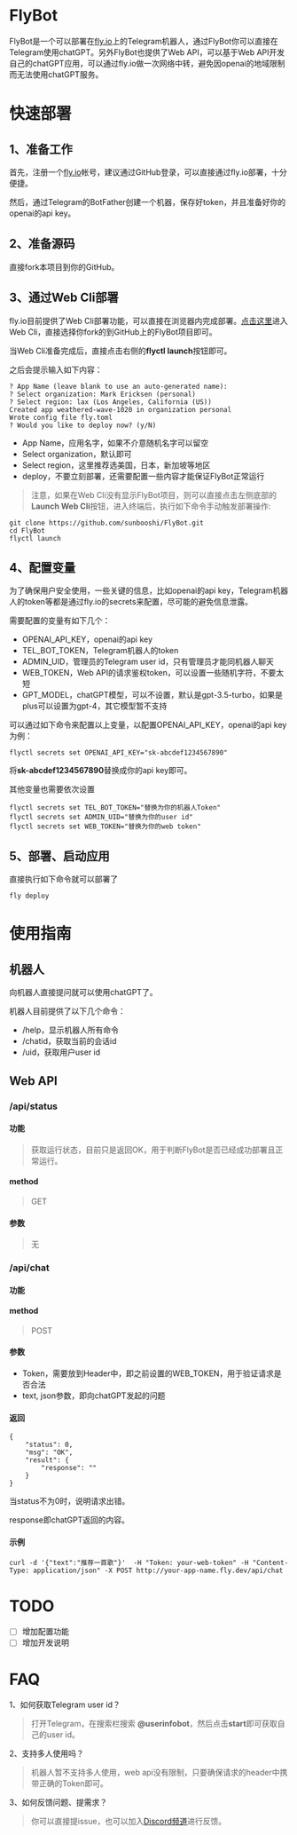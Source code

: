 # FlyBot

FlyBot是一个可以部署在[fly.io](https://fly.io)上的Telegram机器人，通过FlyBot你可以直接在Telegram使用chatGPT。另外FlyBot也提供了Web API，可以基于Web API开发自己的chatGPT应用，可以通过fly.io做一次网络中转，避免因openai的地域限制而无法使用chatGPT服务。


# 快速部署

## 1、准备工作
首先，注册一个[fly.io](https://fly.io)帐号，建议通过GitHub登录，可以直接通过fly.io部署，十分便捷。

然后，通过Telegram的BotFather创建一个机器，保存好token，并且准备好你的openai的api key。

## 2、准备源码
直接fork本项目到你的GitHub。

## 3、通过Web Cli部署

fly.io目前提供了Web Cli部署功能，可以直接在浏览器内完成部署。[点击这里](https://fly.io/terminal)进入Web Cli，直接选择你fork的到GitHub上的FlyBot项目即可。

当Web Cli准备完成后，直接点击右侧的**flyctl launch**按钮即可。

之后会提示输入如下内容：
```
? App Name (leave blank to use an auto-generated name):
? Select organization: Mark Ericksen (personal)
? Select region: lax (Los Angeles, California (US))
Created app weathered-wave-1020 in organization personal
Wrote config file fly.toml
? Would you like to deploy now? (y/N)
```

- App Name，应用名字，如果不介意随机名字可以留空
- Select organization，默认即可 
- Select region，这里推荐选美国，日本，新加坡等地区
- deploy，不要立刻部署，还需要配置一些内容才能保证FlyBot正常运行

> 注意，如果在Web Cli没有显示FlyBot项目，则可以直接点击左侧底部的**Launch Web Cli**按钮，进入终端后，执行如下命令手动触发部署操作:

```
git clone https://github.com/sunbooshi/FlyBot.git
cd FlyBot
flyctl launch
```

## 4、配置变量

为了确保用户安全使用，一些关键的信息，比如openai的api key，Telegram机器人的token等都是通过fly.io的secrets来配置，尽可能的避免信息泄露。

需要配置的变量有如下几个：

- OPENAI_API_KEY，openai的api key
- TEL_BOT_TOKEN，Telegram机器人的token
- ADMIN_UID，管理员的Telegram user id，只有管理员才能同机器人聊天
- WEB_TOKEN，Web API的请求鉴权token，可以设置一些随机字符，不要太短
- GPT_MODEL，chatGPT模型，可以不设置，默认是gpt-3.5-turbo，如果是plus可以设置为gpt-4，其它模型暂不支持

可以通过如下命令来配置以上变量，以配置OPENAI_API_KEY，openai的api key为例：

```
flyctl secrets set OPENAI_API_KEY="sk-abcdef1234567890"
```
将**sk-abcdef1234567890**替换成你的api key即可。

其他变量也需要依次设置
```
flyctl secrets set TEL_BOT_TOKEN="替换为你的机器人Token"
flyctl secrets set ADMIN_UID="替换为你的user id"
flyctl secrets set WEB_TOKEN="替换为你的web token"
```

## 5、部署、启动应用

直接执行如下命令就可以部署了

```
fly deploy
```

# 使用指南

## 机器人
向机器人直接提问就可以使用chatGPT了。

机器人目前提供了以下几个命令：
- /help，显示机器人所有命令
- /chatid，获取当前的会话id
- /uid，获取用户user id

## Web API

### /api/status
#### 功能
> 获取运行状态，目前只是返回OK，用于判断FlyBot是否已经成功部署且正常运行。

#### method
> GET

#### 参数
> 无

### /api/chat
#### 功能
> 
#### method
> POST

#### 参数
- Token，需要放到Header中，即之前设置的WEB_TOKEN，用于验证请求是否合法
- text, json参数，即向chatGPT发起的问题

#### 返回
```
{
    "status": 0,
    "msg": "OK",
    "result": {
        "response": ""
    }
}
```
当status不为0时，说明请求出错。

response即chatGPT返回的内容。

#### 示例
```
curl -d '{"text":"推荐一首歌"}'  -H "Token: your-web-token" -H "Content-Type: application/json" -X POST http://your-app-name.fly.dev/api/chat
```

# TODO

- [ ] 增加配置功能
- [ ] 增加开发说明

# FAQ
1、如何获取Telegram user id？
> 打开Telegram，在搜索栏搜索 **@userinfobot**，然后点击**start**即可获取自己的user id。

2、支持多人使用吗？
> 机器人暂不支持多人使用，web api没有限制，只要确保请求的header中携带正确的Token即可。

3、如何反馈问题、提需求？
> 你可以直接提issue，也可以加入[Discord频道](https://discord.gg/vPQKQvaXTt)进行反馈。

